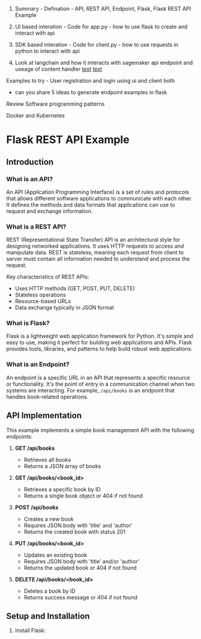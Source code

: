 1. Summary - Defination - API, REST API, Endpoint, Flask, Flask REST API Example

2. UI based interation -
Code for app.py - how to use flask to create and interact with api

3. SDK based interation -
Code for client.py - how to use requests in python to interact with api

4. Look at langchain and how it interacts with sagemaker api endpoint and useage of content handler
[text](https://github.com/kyopark2014/LLM-LangChain/blob/main/langchain-sagemaker-endpoint-Q%26A.ipynb)
[text](https://python.langchain.com/docs/integrations/text_embedding/sagemaker-endpoint/)

Examples to try - User registration and login using ui and client both 
 - can you share 5 ideas to generate endpoint examples in flask

Review Software programming patterns

Docker and Kubernetes

# Flask REST API Example

## Introduction

### What is an API?
An API (Application Programming Interface) is a set of rules and protocols that allows different software applications to communicate with each other. It defines the methods and data formats that applications can use to request and exchange information.

### What is a REST API?
REST (Representational State Transfer) API is an architectural style for designing networked applications. It uses HTTP requests to access and manipulate data. REST is stateless, meaning each request from client to server must contain all information needed to understand and process the request.

Key characteristics of REST APIs:
- Uses HTTP methods (GET, POST, PUT, DELETE)
- Stateless operations
- Resource-based URLs
- Data exchange typically in JSON format

### What is Flask?
Flask is a lightweight web application framework for Python. It's simple and easy to use, making it perfect for building web applications and APIs. Flask provides tools, libraries, and patterns to help build robust web applications.

### What is an Endpoint?
An endpoint is a specific URL in an API that represents a specific resource or functionality. It's the point of entry in a communication channel when two systems are interacting. For example, `/api/books` is an endpoint that handles book-related operations.

## API Implementation

This example implements a simple book management API with the following endpoints:

1. **GET /api/books**
   - Retrieves all books
   - Returns a JSON array of books

2. **GET /api/books/<book_id>**
   - Retrieves a specific book by ID
   - Returns a single book object or 404 if not found

3. **POST /api/books**
   - Creates a new book
   - Requires JSON body with 'title' and 'author'
   - Returns the created book with status 201

4. **PUT /api/books/<book_id>**
   - Updates an existing book
   - Requires JSON body with 'title' and/or 'author'
   - Returns the updated book or 404 if not found

5. **DELETE /api/books/<book_id>**
   - Deletes a book by ID
   - Returns success message or 404 if not found

## Setup and Installation

1. Install Flask:



